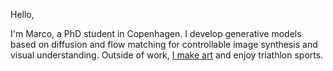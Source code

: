 Hello, 

I'm Marco, a PhD student in Copenhagen. I develop generative models based on diffusion and flow matching for controllable image synthesis and visual understanding.
Outside of work, [I make art](https://marcoschouten.portfoliobox.net/) and enjoy triathlon sports.
